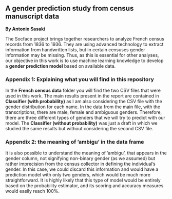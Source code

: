 ## A gender prediction study from census manuscript data
**By Antonio Sasaki**

The Socface project brings together researchers to analyze French census records from 1836 to 1936. They are using advanced technology to extract information from handwritten lists, but in certain censuses gender information may be missing. Thus, as this is essential for other analyses, our objective in this work is to use machine learning knowledge to develop a **gender prediction model** based on available data.

### Appendix 1: Explaining what you will find in this repository
In the **French census data** folder you will find the two CSV files that were used in this work. The main results present in the report are contained in **Classifier (with probability)** as I am also considering the CSV file with the gender distribution for each name. In the data from the main file, with the transcriptions, there are male, female and ambiguous genders. Therefore, there are three different types of genders that we will try to predict with our model. The **Classifier (without probability)** was just a draft in which we studied the same results but without considering the second CSV file.

### Appendix 2: the meaning of ’ambigu’ in the data frame
It is also possible to understand the meaning of ’ambigu’, that appears in the gender column, not
signifying non-binary gender (as we assumed) but rather imprecision from the census collector in defining the individual’s
gender. In this case, we could discard this information and would have a prediction model with only two
genders, which would be much more straightforward. It is highly likely that this type of model would
be entirely based on the probability estimator, and its scoring and accuracy measures would easily reach
100%.

